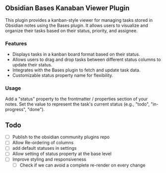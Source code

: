 ## Obsidian Bases Kanaban Viewer Plugin

This plugin provides a kanban-style viewer for managing tasks stored in Obsidian notes using the Bases plugin. It allows users to visualize and organize their tasks based on their status, priority, and assignee.

### Features

-   Displays tasks in a kanban board format based on their status.
-   Allows users to drag and drop tasks between different status columns to update their status.
-   Integrates with the Bases plugin to fetch and update task data.
-   Customizable status property name for flexibility.

### Usage

Add a "status" property to the frontmatter / properties section of your notes. Set the value to represent the task's current status (e.g., "todo", "in-progress", "done").

## Todo

-   [ ] Publish to the obsidian community plugins repo
-   [ ] Allow Re-ordering of columns
-   [ ] add default statuses in settings
-   [ ] Allow setting of status property at the base level
-   [ ] Improve styling and responsiveness
    -   [ ] Check if we can avoid a complete re-render on every change
